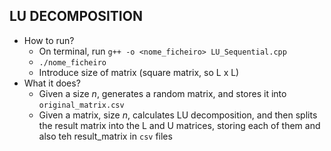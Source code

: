 ## LU DECOMPOSITION

- How to run?
    - On terminal, run  `g++ -o <nome_ficheiro> LU_Sequential.cpp`
    - `./nome_ficheiro`
    - Introduce size of matrix (square matrix, so L x L)
- What it does?
    - Given a size _n_, generates a random matrix, and stores it into `original_matrix.csv`
    - Given a matrix, size _n_, calculates LU decomposition, and then splits the result matrix into the L and U matrices, storing each of them and also teh result_matrix in `csv` files